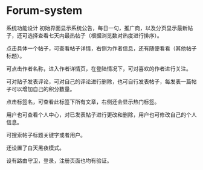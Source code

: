 # Forum-system
系统功能设计
初始界面显示系统公告，每日一句，推广商，以及分页显示最新帖子，还可选择查看七天内最热帖子（根据浏览数对热度进行排序）。

点击具体一个帖子，可查看帖子详情，右侧为作者信息，还有随便看看（其他帖子标题）。

可点击作者名称，进入作者详情页，在登陆情况下，可对喜欢的作者进行关注。

可对贴子发表评论，可对自己的评论进行删除，也可自行发表帖子，每发表一篇帖子可以增加自己的积分数量。

点击标签名，可查看此标签下所有文章，右侧还会显示热门标签。

用户也可查看个人中心，对已发表帖子进行更改和删除，用户也可修改自己的个人信息。

可搜索帖子标题关键字或者用户。

还设置了白天黑夜模式。

设有路由守卫，登录，注册页面也均有验证。
